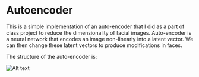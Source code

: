 # Autoencoder

This is a simple implementation of an auto-encoder that I did as a part of class project to reduce the dimensionality of facial images. Auto-encoder is a neural network that encodes an image non-linearly into a latent vector. We can then change these latent vectors to produce modifications in faces.



The structure of the auto-encoder is:

![Alt text](./images⁩/structure.png?raw=true "")

